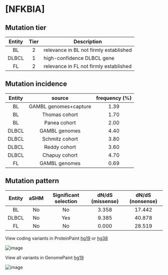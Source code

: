 # [NFKBIA]

## Mutation tier

|Entity|Tier|Description                           |
|:------:|:----:|--------------------------------------|
|BL    |2   |relevance in BL not firmly established|
|DLBCL |1   |high-confidence DLBCL gene            |
|FL    |2   |relevance in FL not firmly established|
## Mutation incidence

|Entity|source               |frequency (%)|
|:------:|:---------------------:|:-------------:|
|BL    |GAMBL genomes+capture|1.39         |
|BL    |Thomas cohort        |1.70         |
|BL    |Panea cohort         |2.00         |
|DLBCL |GAMBL genomes        |4.40         |
|DLBCL |Schmitz cohort       |3.80         |
|DLBCL |Reddy cohort         |3.60         |
|DLBCL |Chapuy cohort        |4.70         |
|FL    |GAMBL genomes        |0.69         |

## Mutation pattern

|Entity|aSHM|Significant selection|dN/dS (missense)|dN/dS (nonsense)|
|:------:|:----:|:---------------------:|:----------------:|:----------------:|
|BL    |No  |No                   |3.358           |17.442          |
|DLBCL |No  |Yes                  |9.385           |40.878          |
|FL    |No  |No                   |0.000           |28.519          |



View coding variants in ProteinPaint [hg19](https://www.bcgsc.ca/downloads/morinlab/GAMBL/test/genes/NFKBIA_protein.html)  or [hg38](https://www.bcgsc.ca/downloads/morinlab/GAMBL/test/genes/NFKBIA_protein_hg38.html)

![image](../../images/proteinpaint/NFKBIA_NM_020529.svg)

View all variants in GenomePaint [hg19](https://www.bcgsc.ca/downloads/morinlab/GAMBL/test/genes/NFKBIA.html)

![image](../../images/proteinpaint/NFKBIA.svg)
